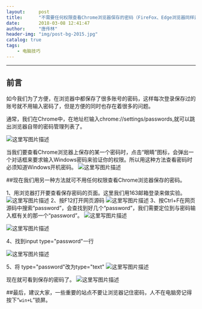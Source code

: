 ```yaml
---
layout:     post
title:      "不需要任何权限查看Chrome浏览器保存的密码（FireFox、Edge浏览器同样适用）"
date:       2018-03-08 12:41:47
author:     "唐传林"
header-img: "img/post-bg-2015.jpg"
catalog: true
tags:
    - 电脑技巧
---
```




-------------------

## 前言

如今我们为了方便，在浏览器中都保存了很多账号的密码，这样每次登录保存过的账号就不用输入密码了，但是方便的同时也存在着很多的问题。


通常，我们在Chrome中，在地址栏输入chrome://settings/passwords,就可以跳出浏览器自带的密码管理列表了。

![这里写图片描述](http://img.blog.csdn.net/20180308091101146?watermark/2/text/aHR0cDovL2Jsb2cuY3Nkbi5uZXQvVGFuZ19DaHVhbmxpbg==/font/5a6L5L2T/fontsize/400/fill/I0JBQkFCMA==/dissolve/70)

当我们要查看Chrome浏览器上保存的某一个密码时，点击“眼睛”图标，会弹出一个对话框来要求输入Windows密码来验证你的权限。所以用这种方法查看密码时必须知道Windows开机密码。
![这里写图片描述](http://img.blog.csdn.net/20180308091528937?watermark/2/text/aHR0cDovL2Jsb2cuY3Nkbi5uZXQvVGFuZ19DaHVhbmxpbg==/font/5a6L5L2T/fontsize/400/fill/I0JBQkFCMA==/dissolve/70)



##现在我们用另一种方法就可不用任何权限查看Chrome浏览器保存的密码。

1、用浏览器打开要查看保存密码的页面。这里我们用163邮箱登录来做实验。
![这里写图片描述](http://img.blog.csdn.net/20180308093006659?watermark/2/text/aHR0cDovL2Jsb2cuY3Nkbi5uZXQvVGFuZ19DaHVhbmxpbg==/font/5a6L5L2T/fontsize/400/fill/I0JBQkFCMA==/dissolve/70)
2、按F12打开网页源码
![这里写图片描述](http://img.blog.csdn.net/20180308093055718?watermark/2/text/aHR0cDovL2Jsb2cuY3Nkbi5uZXQvVGFuZ19DaHVhbmxpbg==/font/5a6L5L2T/fontsize/400/fill/I0JBQkFCMA==/dissolve/70)
3、按Ctrl+F在网页源码中搜索“password”，会查找到好几个“password”，我们需要定位到与密码输入框有关的那一个“password”。
![这里写图片描述](http://img.blog.csdn.net/2018030809332482?watermark/2/text/aHR0cDovL2Jsb2cuY3Nkbi5uZXQvVGFuZ19DaHVhbmxpbg==/font/5a6L5L2T/fontsize/400/fill/I0JBQkFCMA==/dissolve/70)

![这里写图片描述](http://img.blog.csdn.net/20180308094156734?watermark/2/text/aHR0cDovL2Jsb2cuY3Nkbi5uZXQvVGFuZ19DaHVhbmxpbg==/font/5a6L5L2T/fontsize/400/fill/I0JBQkFCMA==/dissolve/70)

4、找到input type="password"一行

![这里写图片描述](http://img.blog.csdn.net/20180308094240948?watermark/2/text/aHR0cDovL2Jsb2cuY3Nkbi5uZXQvVGFuZ19DaHVhbmxpbg==/font/5a6L5L2T/fontsize/400/fill/I0JBQkFCMA==/dissolve/70)

5、将 type="password"改为type="text"
![这里写图片描述](http://img.blog.csdn.net/20180308094337502?watermark/2/text/aHR0cDovL2Jsb2cuY3Nkbi5uZXQvVGFuZ19DaHVhbmxpbg==/font/5a6L5L2T/fontsize/400/fill/I0JBQkFCMA==/dissolve/70)

现在就可看到保存的密码了。
![这里写图片描述](http://img.blog.csdn.net/20180308094535535?watermark/2/text/aHR0cDovL2Jsb2cuY3Nkbi5uZXQvVGFuZ19DaHVhbmxpbg==/font/5a6L5L2T/fontsize/400/fill/I0JBQkFCMA==/dissolve/70)


##最后，建议大家，一些重要的站点不要让浏览器记住密码，人不在电脑旁记得按下“`win+L`”锁屏。
